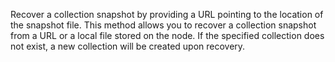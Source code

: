Recover a collection snapshot by providing a URL pointing to the location of the snapshot file. This method allows you to recover a collection snapshot from a URL or a local file stored on the node. If the specified collection does not exist, a new collection will be created upon recovery.